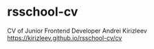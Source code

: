 # rsschool-cv
CV of Junior Frontend Developer Andrei Kirizleev
https://kirizleev.github.io/rsschool-cv/cv
